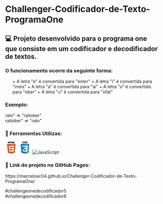# Challenger-Codificador-de-Texto-ProgramaOne

<h2 align-text="left">
 💻 Projeto desenvolvido para o programa one<br/> que
    consiste em um codificador e decodificador de 
    textos.</h2>

<h3 align-text="left">O funcionamento ocorre da seguinte forma:</h2>
<ul>
  + A letra "e" é convertida para "enter"
  + A letra "i" é convertida para "imes"
  + A letra "a" é convertida para "ai"
  + A letra "o" é convertida para "ober"
  + A letra "u" é convertida para "ufat"
</ul>

<h3 align-text="left">Exemplo:</h2>
   rato" => "raitober"<br/>
   raitober" => "rato"

<h3 align-text="left">🧰 Ferramentas Utilizas:</h2>
<p><img src="https://raw.githubusercontent.com/devicons/devicon/master/icons/html5/html5-original-wordmark.svg" alt="html5" width="40" height="40"/> <img src="https://raw.githubusercontent.com/devicons/devicon/master/icons/css3/css3-original-wordmark.svg" alt="css3" width="40" height="40"/> <img 
src="https://cdn.jsdelivr.net/gh/devicons/devicon/icons/javascript/javascript-original.svg" alt="JavaScript" width="40" height="40"/></p>

<h3 align-text="left">📎 Link do projeto no GitHub Pages:</h3> 
   <p>https://marceloac04.github.io/Challenger-Codificador-de-Texto-ProgramaOne/</p>

#challengeonedecodificador5<br/>
#challengeonedecodificador6
